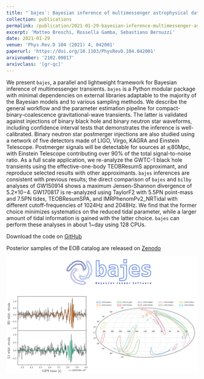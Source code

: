 ```yaml
---
title: "`bajes`: Bayesian inference of multimessenger astrophysical data, methods and application to gravitational-waves"
collection: publications
permalink: /publication/2021-01-29-bayesian-inference-multimessenger-astrophysical-data
excerpt: 'Matteo Breschi, Rossella Gamba, Sebastiano Bernuzzi'
date: 2021-01-29
venue: 'Phys.Rev.D 104 (2021) 4, 042001'
paperurl: 'https://doi.org/10.1103/PhysRevD.104.042001'
arxivnumber: '2102.00017'
arxivclass: '[gr-qc]'
---
```


We present `bajes`, a parallel and lightweight framework for Bayesian inference of multimessenger transients. `bajes` is a Python modular package with minimal dependencies on external libraries adaptable to the majority of the Bayesian models and to various sampling methods. We describe the general workflow and the parameter estimation pipeline for compact-binary-coalescence gravitational-wave transients. The latter is validated against injections of binary black hole and binary neutron star waveforms, including confidence interval tests that demonstrates the inference is well-calibrated. Binary neutron star postmerger injections are also studied using a network of five detectors made of LIGO, Virgo, KAGRA and Einstein Telescope. Postmerger signals will be detectable for sources at ≲80Mpc, with Einstein Telescope contributing over 90\% of the total signal-to-noise ratio. As a full scale application, we re-analyze the GWTC-1 black hole transients using the effective-one-body TEOBResumS approximant, and reproduce selected results with other approximants. `bajes` inferences are consistent with previous results; the direct comparison of `bajes` and `bilby` analyses of GW150914 shows a maximum Jensen-Shannon divergence of 5.2×10−4. GW170817 is re-analyzed using TaylorF2 with 5.5PN point-mass and 7.5PN tides, TEOBResumSPA, and IMRPhenomPv2_NRTidal with different cutoff-frequencies of 1024Hz and 2048Hz. We find that the former choice minimizes systematics on the reduced tidal parameter, while a larger amount of tidal information is gained with the latter choice. `bajes` can perform these analyses in about 1~day using 128 CPUs.

Download the code on [GitHub](https://github.com/matteobreschi/bajes)

Posterior samples of the EOB catalog are released on [Zenodo](https://doi.org/10.5281/zenodo.4476594)

![Figure](/images/publications/2021-01-29-bayesian-inference-multimessenger-astrophysical-data.png)
